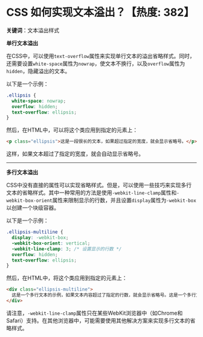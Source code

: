 # CSS 如何实现文本溢出？【热度: 382】

**关键词**：文本溢出样式


**单行文本溢出**

在CSS中，可以使用`text-overflow`属性来实现单行文本的溢出省略样式。同时，还需要设置`white-space`属性为`nowrap`，使文本不换行，以及`overflow`属性为`hidden`，隐藏溢出的文本。

以下是一个示例：

```css
.ellipsis {
  white-space: nowrap;
  overflow: hidden;
  text-overflow: ellipsis;
}
```

然后，在HTML中，可以将这个类应用到指定的元素上：

```html
<p class="ellipsis">这是一段很长的文本，如果超过指定的宽度，就会显示省略号。</p>
```

这样，如果文本超过了指定的宽度，就会自动显示省略号。

----------------

**多行文本溢出**

CSS中没有直接的属性可以实现省略样式。但是，可以使用一些技巧来实现多行文本的省略样式。其中一种常用的方法是使用`-webkit-line-clamp`属性和`-webkit-box-orient`属性来限制显示的行数，并且设置`display`属性为`-webkit-box`以创建一个块级容器。

以下是一个示例：

```css
.ellipsis-multiline {
  display: -webkit-box;
  -webkit-box-orient: vertical;
  -webkit-line-clamp: 3; /* 设置显示的行数 */
  overflow: hidden;
  text-overflow: ellipsis;
}
```

然后，在HTML中，将这个类应用到指定的元素上：

```html
<div class="ellipsis-multiline">
  这是一个多行文本的示例，如果文本内容超过了指定的行数，就会显示省略号。这是一个多行文本的示例，如果文本内容超过了指定的行数，就会显示省略号。这是一个多行文本的示例，如果文本内容超过了指定的行数，就会显示省略号。
</div>
```

请注意，`-webkit-line-clamp`属性只在某些WebKit浏览器中（如Chrome和Safari）支持。在其他浏览器中，可能需要使用其他解决方案来实现多行文本的省略样式。